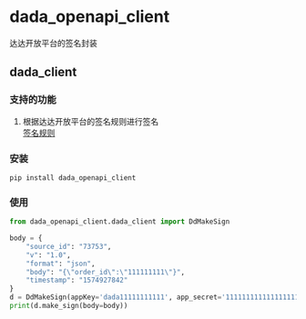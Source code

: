 # dada_openapi_client
达达开放平台的签名封装

## dada_client

### 支持的功能
1. 根据达达开放平台的签名规则进行签名  
[签名规则](https://newopen.imdada.cn/#/development/file/safety?_k=n7uzsr)

### 安装
```shell script
pip install dada_openapi_client
```

### 使用
```python
from dada_openapi_client.dada_client import DdMakeSign

body = {
    "source_id": "73753",
    "v": "1.0",
    "format": "json",
    "body": "{\"order_id\":\"111111111\"}",
    "timestamp": "1574927842"
}
d = DdMakeSign(appKey='dada11111111111', app_secret='111111111111111111111111')
print(d.make_sign(body=body))
```
